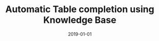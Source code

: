 ---
title: "Automatic Table completion using Knowledge Base"
collection: publications
authors: ' Bortik Bandyopadhyay,  <b>Xiang Deng</b>,  Goonmeet Bajaj,  Huan Sun,  Srinivasan Parthasarathy, '
permalink: /publication/2019-01-01-Automatic-Table-completion-using-Knowledge-Base
date: 2019-01-01
venue: 'arXiv Preprint'
paperurl: 'http://arxiv.org/abs/1909.09565'
biburl: 'https://dblp.org/rec/journals/corr/abs-1909-09565.bib'
---